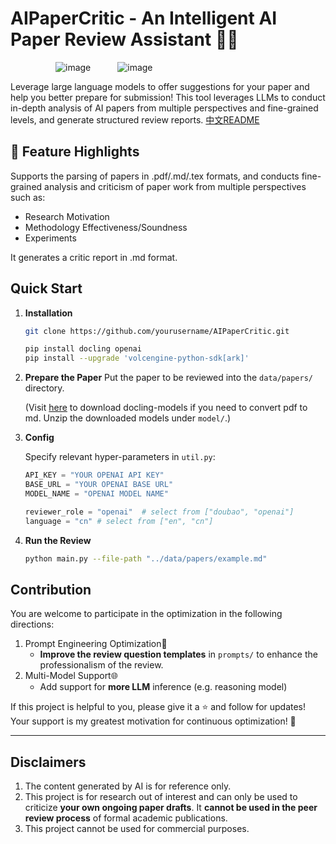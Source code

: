 # AIPaperCritic - An Intelligent AI Paper Review Assistant 🤖📄

![img](data:image/svg+xml,%3csvg%20xmlns=%27http://www.w3.org/2000/svg%27%20version=%271.1%27%20width=%2772%27%20height=%2710%27/%3e)![image](D:/software/typora/imgs/%E2%9C%A8-Open_Source_Project-blueviolet.svg+xml)![img](data:image/svg+xml,%3csvg%20xmlns=%27http://www.w3.org/2000/svg%27%20version=%271.1%27%20width=%2743%27%20height=%2710%27/%3e)![image](D:/software/typora/imgs/Python-3-17399502131377.8%252B-blue)

Leverage large language models to offer suggestions for your paper and help you better prepare for submission! This tool leverages LLMs to conduct in-depth analysis of AI papers from multiple perspectives and fine-grained levels, and generate structured review reports. [中文README](./README_zh.md)

## 🚀 Feature Highlights

Supports the parsing of papers in .pdf/.md/.tex formats, and conducts fine-grained analysis and criticism of paper work from multiple perspectives such as:

- Research Motivation
- Methodology Effectiveness/Soundness
- Experiments

It generates a critic report in .md format.


## Quick Start

1. **Installation**
    ```bash
    git clone https://github.com/yourusername/AIPaperCritic.git
    
    pip install docling openai
    pip install --upgrade 'volcengine-python-sdk[ark]'
    ```


2. **Prepare the Paper**
   Put the paper to be reviewed into the `data/papers/` directory. 

   (Visit [here](https://www.modelscope.cn/models/AI-ModelScope/docling-models/files) to download docling-models if you need to convert pdf to md. Unzip the downloaded models under `model/`.)
   
3. **Config**
   
   Specify relevant hyper-parameters in `util.py`:
   
   ```python
   API_KEY = "YOUR OPENAI API KEY"
   BASE_URL = "YOUR OPENAI BASE URL"
   MODEL_NAME = "OPENAI MODEL NAME"
   
   reviewer_role = "openai"  # select from ["doubao", "openai"]
   language = "cn" # select from ["en", "cn"]
   ```
   
4. **Run the Review**

   ```bash
   python main.py --file-path "../data/papers/example.md"
   ```


##  Contribution

You are welcome to participate in the optimization in the following directions:

1. Prompt Engineering Optimization🔧
   - **Improve the review question templates** in `prompts/` to enhance the professionalism of the review.
2. Multi-Model Support🌐
   - Add support for **more LLM** inference (e.g. reasoning model)

If this project is helpful to you, please give it a ⭐ and follow for updates! Your support is my greatest motivation for continuous optimization! 🎉

---

## Disclaimers

1. The content generated by AI is for reference only.
2. This project is for research out of interest and can only be used to criticize **your own ongoing paper drafts**. It **cannot be used in the peer review process** of formal academic publications.
3. This project cannot be used for commercial purposes.